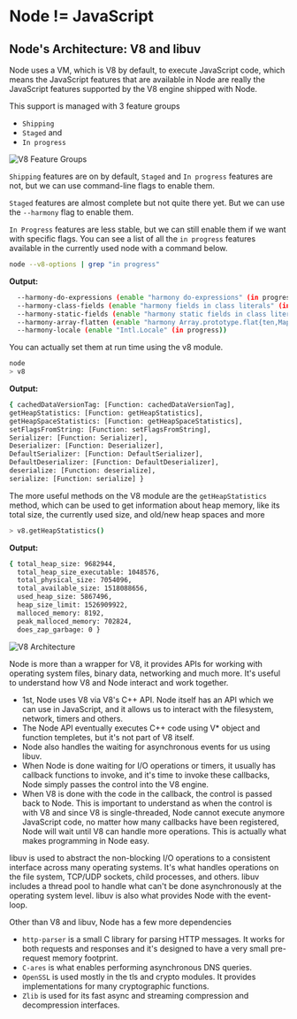 # Node != JavaScript

## Node's Architecture: V8 and libuv

Node uses a VM, which is V8 by default, to execute JavaScript code, which means the JavaScript features that are available in Node are really the JavaScript features supported by the V8 engine shipped with Node.

This support is managed with 3 feature groups
- `Shipping`
- `Staged` and
- `In progress`

![V8 Feature Groups](https://user-images.githubusercontent.com/8571179/57565680-f06daa00-73e3-11e9-9020-6d7281b77f18.png)


`Shipping` features are on by default, `Staged` and `In progress` features are not, but we can use command-line flags to enable them.

`Staged` features are almost complete but not quite there yet. But we can use the `--harmony` flag to enable them.

`In Progress` features are less stable, but we can still enable them if we want with specific flags. You can see a list of all the `in progress` features available in the currently used node with a command below.
```bash
node --v8-options | grep "in progress"
```
**Output:**
```bash
  --harmony-do-expressions (enable "harmony do-expressions" (in progress))
  --harmony-class-fields (enable "harmony fields in class literals" (in progress))
  --harmony-static-fields (enable "harmony static fields in class literals" (in progress))
  --harmony-array-flatten (enable "harmony Array.prototype.flat{ten,Map}" (in progress))
  --harmony-locale (enable "Intl.Locale" (in progress))
```

You can actually set them at run time using the v8 module.
```bash
node
> v8
```
**Output:**
```bash
{ cachedDataVersionTag: [Function: cachedDataVersionTag],
getHeapStatistics: [Function: getHeapStatistics],
getHeapSpaceStatistics: [Function: getHeapSpaceStatistics],
setFlagsFromString: [Function: setFlagsFromString],
Serializer: [Function: Serializer],
Deserializer: [Function: Deserializer],
DefaultSerializer: [Function: DefaultSerializer],
DefaultDeserializer: [Function: DefaultDeserializer],
deserialize: [Function: deserialize],
serialize: [Function: serialize] }
```

The more useful methods on the V8 module are the `getHeapStatistics` method, which can be used to get information about heap memory, like its total size, the currently used size, and old/new heap spaces and more
```bash
> v8.getHeapStatistics()
```
**Output:**
```bash
{ total_heap_size: 9682944,
  total_heap_size_executable: 1048576,
  total_physical_size: 7054096,
  total_available_size: 1518088656,
  used_heap_size: 5867496,
  heap_size_limit: 1526909922,
  malloced_memory: 8192,
  peak_malloced_memory: 702824,
  does_zap_garbage: 0 }
```

![V8 Architecture](https://user-images.githubusercontent.com/8571179/57565652-5443a300-73e3-11e9-8d69-5932f3a07627.png)

Node is more than a wrapper for V8, it provides APIs for working with operating system files, binary data, networking and much more. It's useful to understand how V8 and Node interact and work together. 
- 1st, Node uses V8 via V8's C++ API. Node itself has an API which we can use in JavaScript, and it allows us to interact with the filesystem, network, timers and others.
- The Node API eventually executes C++ code using V* object and function templetes, but it's not part of V8 itself.
- Node also handles the waiting for asynchronous events for us using libuv.
- When Node is done waiting for I/O operations or timers, it usually has callback functions to invoke, and it's time to invoke these callbacks, Node simply passes the control into the V8 engine.
- When V8 is done with the code in the callback, the control is passed back to Node. This is important to understand as when the control is with V8 and since V8 is single-threaded, Node cannot execute anymore JavaScript code, no matter how many callbacks have been registered, Node will wait until V8 can handle more operations. This is actually what makes programming in Node easy.

libuv is used to abstract the non-blocking I/O operations to a consistent interface across many operating systems. It's what handles operations on the file system, TCP/UDP sockets, child processes, and others.
libuv includes a thread pool to handle what can't be done asynchronously at the operating system level.
libuv is also what provides Node with the event-loop.

Other than V8 and libuv, Node has a few more dependencies
- `http-parser` is a small C library for parsing HTTP messages. It works for both requests and responses and it's designed to have a very small pre-request memory footprint.
- `C-ares` is what enables performing asynchronous DNS queries.
- `OpenSSL` is used mostly in the tls and crypto modules. It provides implementations for many cryptographic functions.
- `Zlib` is used for its fast async and streaming compression and decompression interfaces.
